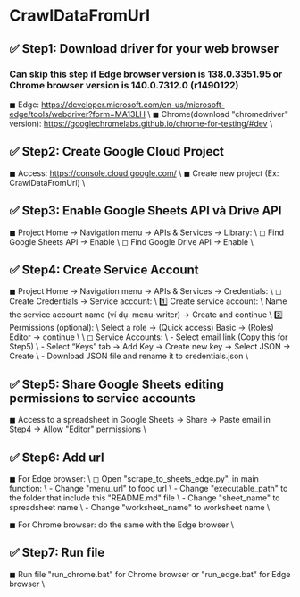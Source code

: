 # CrawlDataFromUrl

## ✅ Step1: Download driver for your web browser
### Can skip this step if Edge browser version is 138.0.3351.95 or Chrome browser version is 140.0.7312.0 (r1490122)

◼ Edge: https://developer.microsoft.com/en-us/microsoft-edge/tools/webdriver?form=MA13LH \\
◼ Chrome(download "chromedriver" version): https://googlechromelabs.github.io/chrome-for-testing/#dev \\

## ✅ Step2: Create Google Cloud Project
◼ Access: https://console.cloud.google.com/ \\
◼ Create new project (Ex: CrawlDataFromUrl) \\

## ✅ Step3: Enable Google Sheets API và Drive API
◼ Project Home → Navigation menu → APIs & Services → Library: \\
    ◻ Find Google Sheets API → Enable \\
    ◻ Find Google Drive API → Enable \\

## ✅ Step4: Create Service Account
◼ Project Home → Navigation menu → APIs & Services → Credentials: \\
    ◻ Create Credentials → Service account: \\
        1️⃣ Create service account: \\
        Name the service account name (ví dụ: menu-writer) → Create and continue \\
        2️⃣ Permissions (optional): \\
        Select a role → (Quick access) Basic → (Roles) Editor → continue \\
 \\
    ◻ Service Accounts: \\
        - Select email link (Copy this for Step5) \\
        - Select “Keys” tab → Add Key → Create new key → Select JSON → Create \\
        - Download JSON file and rename it to credentials.json \\

## ✅ Step5: Share Google Sheets editing permissions to service accounts
◼ Access to a spreadsheet in Google Sheets → Share → Paste email in Step4 → Allow "Editor" permissions \\

## ✅ Step6: Add url
◼ For Edge browser: \\
    ◻ Open "scrape_to_sheets_edge.py", in main function: \\
        - Change "menu_url" to food url \\
        - Change "executable_path" to the folder that include this "README.md" file \\
        - Change "sheet_name" to spreadsheet name \\
        - Change "worksheet_name" to worksheet name \\

◼ For Chrome browser: do the same with the Edge browser \\

## ✅ Step7: Run file 
◼ Run file "run_chrome.bat" for Chrome browser or "run_edge.bat" for Edge browser \\